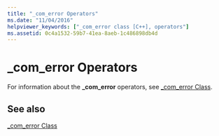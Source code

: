 ```yaml
---
title: "_com_error Operators"
ms.date: "11/04/2016"
helpviewer_keywords: ["_com_error class [C++], operators"]
ms.assetid: 0c4a1532-59b7-41ea-8aeb-1c486898db4d
---
```

# _com_error Operators

For information about the **_com_error** operators, see [_com_error Class](../cpp/com-error-class.md).

## See also

[_com_error Class](../cpp/com-error-class.md)